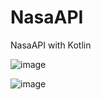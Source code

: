 # NasaAPI
NasaAPI with Kotlin





![image](https://user-images.githubusercontent.com/53115743/118413677-37fd2f80-b6a9-11eb-82a7-d98d8fd6582f.png)


![image](https://user-images.githubusercontent.com/53115743/118413689-45b2b500-b6a9-11eb-8e39-191cf78ba060.png)
